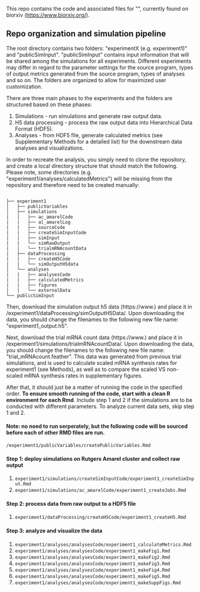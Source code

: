 This repo contains the code and associated files for "", currently found on biorxiv (https://www.biorxiv.org/).

## Repo organization and simulation pipeline
The root directory contains two folders: "experimentX (e.g. experiment1)" and "publicSimInput". "publicSimInput" contains input information that will be shared among the simulations for all experiments. Different experiments may differ in regard to the parameter settings for the source program, types of output metrics generated from the source program, types of analyses and so on. The folders are organized to allow for maximized user customization.

There are three main phases to the experiments and the folders are structured based on these phases:
1. Simulations - run simulations and generate raw output data.
2. H5 data processing - process the raw output data into Hierarchical Data Format (HDF5).  
3. Analyses - from HDF5 file, generate calculated metrics (see Supplementary Methods for a detailed list) for the downstream data analyses and visualizations.

In order to recreate the analysis, you simply need to clone the repository, and create a local directory structure that should match the following. Please note, some directories (e.g. "experiment1/analyses/calculatedMetrics") will be missing from the repository and therefore need to be created manually:
```

├── experiment1
│   ├── publicVariables
│   ├── simulations
|   |   ├── ac_amarelCode
|   |   ├── al_amarelLog
|   |   ├── sourceCode
|   |   ├── createSimInputCode
|   |   ├── simInput
|   |   └── simRawOutput
|   |   └── trialmRNAcountData
|   ├── dataProcessing
|   |   ├── createH5Code
|   |   └── simOutputH5data
│   └── analyses
|   |   ├── analysesCode
|   |   ├── calculatedMetrics
|   |   ├── figures
|   |   └── externalData
└── publicSimInput

```

Then, download the simulation output h5 data (https://www.) and place it in /experiment1/dataProcessing/simOutputH5Data/. Upon downloading the data, you should change the filenames to the following new file name: "experiment1_output.h5". 

Next, download the trial mRNA count data (https://www.) and place it in /experiment1/simulations/trialmRNAcountData/. Upon downloading the data, you should change the filenames to the following new file name: "trial_mRNAcount.feather". This data was generated from previous trial simulations, and is used to calculate scaled mRNA synthesis rates for experiment1 (see Methods), as well as to compare the scaled VS non-scaled mRNA synthesis rates in supplementary figures. 

After that, it should just be a matter of running the code in the specified order. **To ensure smooth running of the code, start with a clean R environment for each Rmd**. Include step 1 and 2 if the simulations are to be conducted with different parameters. To analyze current data sets, skip step 1 and 2. 

#### Note: no need to run serperately, but the following code will be sourced before each of other RMD files are run. 

`/experiment1/publicVariables/createPublicVariables.Rmd`


#### Step 1: deploy simulations on Rutgers Amarel cluster and collect raw output

1. `experiment1/simulations/createSimInputCode/experiment1_createSimInput.Rmd`  
2. `experiment1/simulations/ac_amarelCode/experiment1_createJobs.Rmd` 


#### Step 2: process data from raw output to a HDF5 file

1. `experiment1/dataProcessing/createH5Code/experiment1_createH5.Rmd`  


#### Step 3: analyze and visualize the data

1. `experiment1/analyses/analysesCode/experiment1_calculateMetrics.Rmd`  
2. `experiment1/analyses/analysesCode/experiment1_makeFig1.Rmd` 
3. `experiment1/analyses/analysesCode/experiment1_makeFig2.Rmd`
4. `experiment1/analyses/analysesCode/experiment1_makeFig3.Rmd` 
5. `experiment1/analyses/analysesCode/experiment1_makeFig4.Rmd` 
6. `experiment1/analyses/analysesCode/experiment1_makeFig5.Rmd` 
7. `experiment1/analyses/analysesCode/experiment1_makeSuppFigs.Rmd` 




